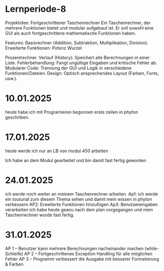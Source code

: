 # Lernperiode-8

Projektidee: Fortgeschrittener Taschenrechner
Ein Taschenrechner, der mehrere Funktionen bietet und modular aufgebaut ist. Er soll sowohl eine GUI als auch fortgeschrittene mathematische Funktionen haben.

Features:
Basisrechner (Addition, Subtraktion, Multiplikation, Division).
Erweiterte Funktionen:
Potenz 
Wurzel

Prozentrechner.
Verlauf (History): Speichert alle Berechnungen in einer Liste.
Fehlerbehandlung: Fangt ungültige Eingaben und kritische Fehler ab.
Modularer Code: Trennung der GUI und Logik in verschiedene Funktionen/Dateien.
Design: Optisch ansprechendes Layout (Farben, Fonts, usw.).

# 10.01.2025
heute habe ich mit Programieren begonnen erste zeilen in phyton geschriben.


# 17.01.2025
heute werde ich nur an LB von modul 450 arbeiten

Ich habe an dem Modul gearbeitet und bin damit fast fertig geworden
# 24.01.2025
ich werde noch weiter an meinem Taschenrechner arbeiten.
Ap1: ich werde ein touturial zum diesem Thema sehen und damit mein wissen in phyton verbessern
AP2: Erweiterte Funktionen hinzufügen
Ap3: Benutzereingaben verarbeiten
ich habe heute geanu nach dem plan vorgegangen und mein Taschenrechner wurde fast fertig.

# 31.01.2025
AP 1 – Benutzer kann mehrere Berechnungen nacheinander machen (while-Schleife)
AP 2 – Fortgeschrittenes Exception Handling für alle möglichen Fehler
AP 3 – Programm verbessert die Ausgabe mit besserer Formatierung & Farben
